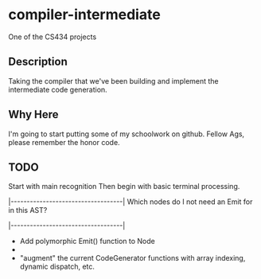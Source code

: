 # compiler-intermediate
One of the CS434 projects

## Description
Taking the compiler that we've been building and implement the intermediate code generation.


## Why Here
I'm going to start putting some of my schoolwork on github. Fellow Ags, please remember the honor code.

## TODO
Start with main recognition
Then begin with basic terminal processing.

|-----------------------------------|
Which nodes do I not need an Emit for in this AST?


|-----------------------------------|

- Add polymorphic Emit() function to Node
-
- "augment" the current CodeGenerator functions with array indexing, dynamic dispatch, etc.